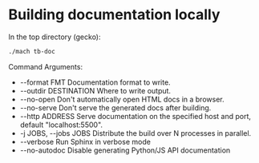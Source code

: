# Building documentation locally

In the top directory (gecko):

```sh
./mach tb-doc
```

Command Arguments:
-  --format FMT          Documentation format to write.
-  --outdir DESTINATION  Where to write output.
-  --no-open             Don't automatically open HTML docs in a browser.
-  --no-serve            Don't serve the generated docs after building.
-  --http ADDRESS        Serve documentation on the specified host and port, default "localhost:5500".
-  -j JOBS, --jobs JOBS  Distribute the build over N processes in parallel.
-  --verbose             Run Sphinx in verbose mode
-  --no-autodoc          Disable generating Python/JS API documentation

